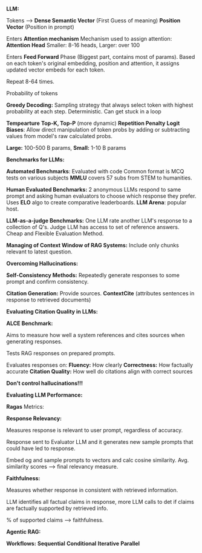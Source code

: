 
**LLM:**

Tokens  --> **Dense Semantic Vector** (First Guess of meaning)
		   **Position Vector** (Position in prompt)
		   
Enters **Attention mechanism**
Mechanism used to assign attention: **Attention Head**
Smaller: 8-16 heads, Larger: over 100

Enters **Feed Forward** Phase (Biggest part, contains most of params).
Based on each token's original embedding, position and attention, it assigns updated vector embeds for each token.

Repeat 8-64 times.

Probability of tokens

**Greedy Decoding:** Sampling strategy that always select token with highest probability at each step.
Deterministic.
Can get stuck in a loop

**Tempearture**
**Top-K, Top-P** (more dynamic) 
**Repetition Penalty**
**Logit Biases**: Allow direct manipulation of token probs by adding or subtracting values from model's raw calculated probs.

**Large:** 100-500 B params, **Small:** 1-10 B params

**Benchmarks for LLMs:**

**Automated Benchmarks**:
Evaluated with code
Common format is MCQ tests on various subjects
**MMLU** covers 57 subs from STEM to humanities.

**Human Evaluated Benchmarks:**
2 anonymous LLMs respond to same prompt and asking human evaluators to choose which response they prefer.
Uses **ELO** algo to create comparative leaderboards.
**LLM Arena**: popular host.

**LLM-as-a-judge Benchmarks:**
One LLM rate another LLM's response to a collection of Q's.
Judge LLM has access to set of reference answers.
Cheap and Flexible Evaluation Method.

**Managing of Context Window of RAG Systems:** Include only chunks relevant to latest question.

**Overcoming Hallucinations:**

**Self-Consistency Methods:** Repeatedly generate responses to some prompt and confirm consistency.

**Citation Generation:** Provide sources. **ContextCite** (attributes sentences in response to retrieved documents)

**Evaluating Citation Quality in LLMs:**

**ALCE Benchmark:** 

Aims to measure how well a system references and cites sources when generating responses.

Tests RAG responses on prepared prompts.

Evaluates responses on:
**Fluency:** How clearly
**Correctness:** How factually accurate
**Citation Quality:** How well do citations align with correct sources

**Don't control hallucinations!!!**

**Evaluating LLM Performance:**

**Ragas** Metrics:

**Response Relevancy:** 

Measures response is relevant to user prompt, regardless of accuracy.

Response sent to Evaluator LLM and it generates new sample prompts that could have led to response.

Embed og and sample prompts to vectors and calc cosine similarity. Avg. similarity scores --> final relevancy measure.

**Faithfulness:**

Measures whether response in consistent with retrieved information.

LLM identifies all factual claims in response, more LLM calls to det if claims are factually supported by retrieved info. 

% of supported claims --> faithfulness.

**Agentic RAG:**

**Workflows:**
**Sequential**
**Conditional**
**Iterative**
**Parallel**




